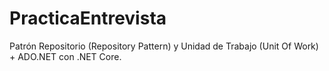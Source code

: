 # PracticaEntrevista
Patrón Repositorio (Repository Pattern) y Unidad de Trabajo (Unit Of Work) + ADO.NET con .NET Core.
